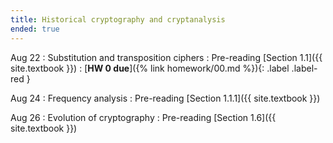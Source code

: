 ```yaml
---
title: Historical cryptography and cryptanalysis	
ended: true
---
```


Aug 22
: Substitution and transposition ciphers
  : Pre-reading [Section 1.1]({{ site.textbook }})
: [**HW 0 due**]({% link homework/00.md %}){: .label .label-red }

Aug 24
: Frequency analysis
  : Pre-reading [Section 1.1.1]({{ site.textbook }})

Aug 26
: Evolution of cryptography 
  : Pre-reading [Section 1.6]({{ site.textbook }})


